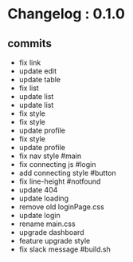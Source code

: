 # Changelog : 0.1.0

## commits

* fix link
* update edit
* update table
* fix list
* update list
* update list
* fix style
* fix style
* update profile
* fix style
* update profile
* fix nav style #main
* fix connecting js #login
* add connecting style #button
* fix line-height #notfound
* update 404
* update loading
* remove old loginPage.css
* update login
* rename main.css
* upgrade dashboard
* feature upgrade style
* fix slack message #build.sh
